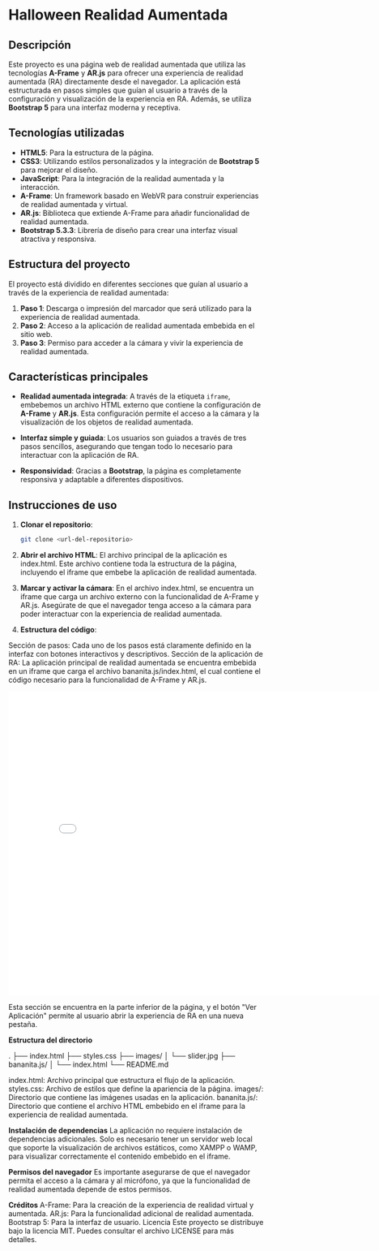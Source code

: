# Halloween Realidad Aumentada

## Descripción
Este proyecto es una página web de realidad aumentada que utiliza las tecnologías **A-Frame** y **AR.js** para ofrecer una experiencia de realidad aumentada (RA) directamente desde el navegador. La aplicación está estructurada en pasos simples que guían al usuario a través de la configuración y visualización de la experiencia en RA. Además, se utiliza **Bootstrap 5** para una interfaz moderna y receptiva.

## Tecnologías utilizadas
- **HTML5**: Para la estructura de la página.
- **CSS3**: Utilizando estilos personalizados y la integración de **Bootstrap 5** para mejorar el diseño.
- **JavaScript**: Para la integración de la realidad aumentada y la interacción.
- **A-Frame**: Un framework basado en WebVR para construir experiencias de realidad aumentada y virtual.
- **AR.js**: Biblioteca que extiende A-Frame para añadir funcionalidad de realidad aumentada.
- **Bootstrap 5.3.3**: Librería de diseño para crear una interfaz visual atractiva y responsiva.

## Estructura del proyecto
El proyecto está dividido en diferentes secciones que guían al usuario a través de la experiencia de realidad aumentada:

1. **Paso 1**: Descarga o impresión del marcador que será utilizado para la experiencia de realidad aumentada.
2. **Paso 2**: Acceso a la aplicación de realidad aumentada embebida en el sitio web.
3. **Paso 3**: Permiso para acceder a la cámara y vivir la experiencia de realidad aumentada.

## Características principales
- **Realidad aumentada integrada**: A través de la etiqueta `iframe`, embebemos un archivo HTML externo que contiene la configuración de **A-Frame** y **AR.js**. Esta configuración permite el acceso a la cámara y la visualización de los objetos de realidad aumentada.
  
- **Interfaz simple y guiada**: Los usuarios son guiados a través de tres pasos sencillos, asegurando que tengan todo lo necesario para interactuar con la aplicación de RA.

- **Responsividad**: Gracias a **Bootstrap**, la página es completamente responsiva y adaptable a diferentes dispositivos.

## Instrucciones de uso

1. **Clonar el repositorio**:
   ```bash
   git clone <url-del-repositorio>

2. **Abrir el archivo HTML**: El archivo principal de la aplicación es index.html. Este archivo contiene toda la estructura de la página, incluyendo el iframe que embebe la aplicación de realidad aumentada.

3. **Marcar y activar la cámara**: En el archivo index.html, se encuentra un iframe que carga un archivo externo con la funcionalidad de A-Frame y AR.js. Asegúrate de que el navegador tenga acceso a la cámara para poder interactuar con la experiencia de realidad aumentada.

4. **Estructura del código**:

Sección de pasos: Cada uno de los pasos está claramente definido en la interfaz con botones interactivos y descriptivos.
Sección de la aplicación de RA: La aplicación principal de realidad aumentada se encuentra embebida en un iframe que carga el archivo bananita.js/index.html, el cual contiene el código necesario para la funcionalidad de A-Frame y AR.js.

<iframe src="bananita.js/index.html" frameborder="0" allow="camera; microphone" width="800px" height="600px"></iframe>

Esta sección se encuentra en la parte inferior de la página, y el botón "Ver Aplicación" permite al usuario abrir la experiencia de RA en una nueva pestaña.

**Estructura del directorio**

.
├── index.html
├── styles.css
├── images/
│   └── slider.jpg
├── bananita.js/
│   └── index.html
└── README.md

index.html: Archivo principal que estructura el flujo de la aplicación.
styles.css: Archivo de estilos que define la apariencia de la página.
images/: Directorio que contiene las imágenes usadas en la aplicación.
bananita.js/: Directorio que contiene el archivo HTML embebido en el iframe para la experiencia de realidad aumentada.

**Instalación de dependencias**
La aplicación no requiere instalación de dependencias adicionales. Solo es necesario tener un servidor web local que soporte la visualización de archivos estáticos, como XAMPP o WAMP, para visualizar correctamente el contenido embebido en el iframe.

**Permisos del navegador**
Es importante asegurarse de que el navegador permita el acceso a la cámara y al micrófono, ya que la funcionalidad de realidad aumentada depende de estos permisos.

**Créditos**
A-Frame: Para la creación de la experiencia de realidad virtual y aumentada.
AR.js: Para la funcionalidad adicional de realidad aumentada.
Bootstrap 5: Para la interfaz de usuario.
Licencia
Este proyecto se distribuye bajo la licencia MIT. Puedes consultar el archivo LICENSE para más detalles.
